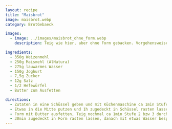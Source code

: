 ```yaml
---
layout: recipe
title: "Maisbrot"
image: maisbrot.webp
category: BrotGebaeck

images:
  - image: ../images/maisbrot_ohne_form.webp
    description: Teig wie hier, aber ohne Form gebacken. Vorgehensweise und Backrohreinstellungen wie beim [vollkorn_mohn_brot](Vollkorn Mohn Brot)

ingredients:
  - 350g Weizenmehl
  - 250g Maismehl (AlNatura)
  - 275g lauwarmes Wasser
  - 150g Joghurt
  - 7,5g Zucker
  - 12g Salz
  - 1/2 Hefewürfel
  - Butter zum Ausfetten

directions:
  - Zutaten in eine Schüssel geben und mit Küchenmaschine ca 1min Stufe 2, dann 4min Stufe 3 verkneten
  - Etwas in die Mitte putzen und 1h zugedeckt in Schüssel rasten lassen
  - Form mit Butter ausfetten, Teig nochmal ca 1min Stufe 2 bzw 3 durchkneten und in die Form putzen
  - 30min zugedeckt in Form rasten lassen, danach mit etwas Wasser besprühen und bei 200°C Ober/Unterhitze im vorgeheizten Backrohr ca 30min backen
---
```

